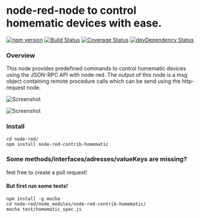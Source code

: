 node-red-node to control homematic devices with ease.
===

[![npm version](https://badge.fury.io/js/node-red-contrib-homematic.svg)](http://badge.fury.io/js/node-red-contrib-homematic) [![Build Status](https://travis-ci.org/firsttris/node-red-contrib-homematic.svg?branch=master)](https://travis-ci.org/firsttris/node-red-contrib-homematic) [![Coverage Status](https://coveralls.io/repos/firsttris/node-red-contrib-homematic/badge.svg?branch=master)](https://coveralls.io/r/firsttris/node-red-contrib-homematic?branch=master) [![devDependency Status](https://david-dm.org/firsttris/node-red-contrib-homematic/dev-status.svg)](https://david-dm.org/firsttris/node-red-contrib-homematic#info=devDependencies)

### Overview
This node provides predefined commands to control homematic devices using the JSON-RPC API with node-red.
The output of this node is a msg object containing remote procedure calls which can be send using the http-request node.

![Screenshot](https://dl.dropboxusercontent.com/u/13344648/dev/homematic2.PNG)

![Screenshot](https://dl.dropboxusercontent.com/u/13344648/dev/homematic1.PNG)

### Install
```chef
cd node-red/
npm install node-red-contrib-homematic
```

### Some methods/interfaces/adresses/valueKeys are missing?
feel free to create a pull request!

#### But first run some tests!
```chef
npm install -g mocha
cd node-red/node_modules/node-red-contrib-homematic/
mocha test/homematic_spec.js
```
